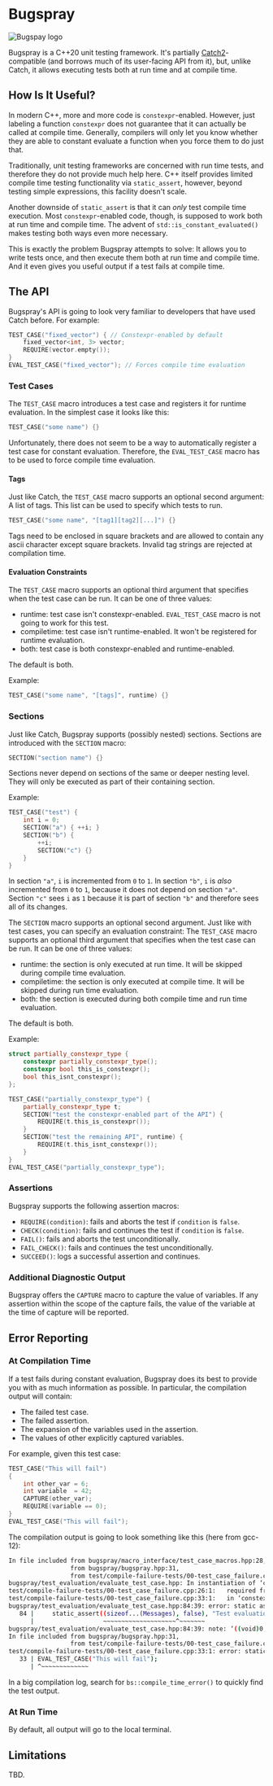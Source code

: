 # Bugspray

![Bugspay logo](https://jan.fam-moe.de/bugspray_512.jpg)

Bugspray is a C++20 unit testing framework. It's partially
[Catch2](https://github.com/catchorg/Catch2)-compatible
(and borrows much of its user-facing API from it), but,
unlike Catch, it allows executing tests both at run time
and at compile time.

## How Is It Useful?

In modern C++, more and more code is `constexpr`-enabled.
However, just labeling a function `constexpr` does not
guarantee that it can actually be called at compile time.
Generally, compilers will only let you know whether they
are able to constant evaluate a function when you force
them to do just that.

Traditionally, unit testing frameworks are concerned with
run time tests, and therefore they do not provide much
help here. C++ itself provides limited compile time
testing functionality via `static_assert`, however, beyond
testing simple expressions, this facility doesn't scale.

Another downside of `static_assert` is that it can _only_
test compile time execution. Most `constexpr`-enabled code,
though, is supposed to work both at run time and compile
time. The advent of `std::is_constant_evaluated()` makes
testing both ways even more necessary.

This is exactly the problem Bugspray attempts to solve:
It allows you to write tests once, and then execute them
both at run time and compile time. And it even gives you
useful output if a test fails at compile time.

## The API

Bugspray's API is going to look very familiar to developers
that have used Catch before. For example:

```c++
TEST_CASE("fixed_vector") { // Constexpr-enabled by default
    fixed_vector<int, 3> vector;
    REQUIRE(vector.empty());
}
EVAL_TEST_CASE("fixed_vector"); // Forces compile time evaluation
```

### Test Cases

The `TEST_CASE` macro introduces a test case and registers it
for runtime evaluation. In the simplest case it looks like
this:

```c++
TEST_CASE("some name") {}
```

Unfortunately, there does not seem to be a way to automatically
register a test case for constant evaluation. Therefore, the
`EVAL_TEST_CASE` macro has to be used to force compile time
evaluation.

#### Tags

Just like Catch, the `TEST_CASE` macro supports an optional
second argument: A list of tags. This list can be used to
specify which tests to run.

```c++
TEST_CASE("some name", "[tag1][tag2][...]") {}
```

Tags need to be enclosed in square brackets and are allowed
to contain any ascii character except square brackets. Invalid
tag strings are rejected at compilation time.

#### Evaluation Constraints

The `TEST_CASE` macro supports an optional third argument that
specifies when the test case can be run. It can be one of three
values:

- runtime: test case isn't constexpr-enabled. `EVAL_TEST_CASE`
  macro is not going to work for this test.
- compiletime: test case isn't runtime-enabled. It won't be
  registered for runtime evaluation.
- both: test case is both constexpr-enabled and runtime-enabled.

The default is both.

Example:

```c++
TEST_CASE("some name", "[tags]", runtime) {}
```

### Sections

Just like Catch, Bugspray supports (possibly nested) sections.
Sections are introduced with the `SECTION` macro:

```c++
SECTION("section name") {}
```

Sections never depend on sections of the same or deeper nesting
level. They will only be executed as part of their containing
section.

Example:

```c++
TEST_CASE("test") {
    int i = 0;
    SECTION("a") { ++i; }
    SECTION("b") {
        ++i;
        SECTION("c") {}
    }
}
```

In section `"a"`, `i` is incremented from `0` to `1`. In section
`"b"`, `i` is _also_ incremented from `0` to `1`, because it does
not depend on section `"a"`. Section `"c"` sees `i` as `1` because
it is part of section `"b"` and therefore sees all of its changes.

The `SECTION` macro supports an optional second argument. Just
like with test cases, you can specify an evaluation constraint:
The `TEST_CASE` macro supports an optional third argument that
specifies when the test case can be run. It can be one of three
values:

- runtime: the section is only executed at run time. It will be
  skipped during compile time evaluation.
- compiletime: the section is only executed at compile time. It
  will be skipped during run time evaluation.
- both: the section is executed during both compile time and
  run time evaluation.

The default is both.

Example:

```c++
struct partially_constexpr_type {
    constexpr partially_constexpr_type();
    constexpr bool this_is_constexpr();
    bool this_isnt_constexpr();
};

TEST_CASE("partially_constexpr_type") {
    partially_constexpr_type t;
    SECTION("test the constexpr-enabled part of the API") {
        REQUIRE(t.this_is_constexpr());
    }
    SECTION("test the remaining API", runtime) {
        REQUIRE(t.this_isnt_constexpr());
    }
}
EVAL_TEST_CASE("partially_constexpr_type");
```

### Assertions

Bugspray supports the following assertion macros:

- `REQUIRE(condition)`: fails and aborts the test if `condition`
  is `false`.
- `CHECK(condition)`: fails and continues the test if `condition`
  is `false`.
- `FAIL()`: fails and aborts the test unconditionally.
- `FAIL_CHECK()`: fails and continues the test unconditionally.
- `SUCCEED()`: logs a successful assertion and continues.

### Additional Diagnostic Output

Bugspray offers the `CAPTURE` macro to capture the value
of variables. If any assertion within the scope of the
capture fails, the value of the variable at the time of
capture will be reported.

## Error Reporting

### At Compilation Time

If a test fails during constant evaluation, Bugspray does
its best to provide you with as much information as possible.
In particular, the compilation output will contain:

- The failed test case.
- The failed assertion.
- The expansion of the variables used in the assertion.
- The values of other explicitly captured variables.

For example, given this test case:

```c++
TEST_CASE("This will fail")
{
    int other_var = 6;
    int variable  = 42;
    CAPTURE(other_var);
    REQUIRE(variable == 0);
}
EVAL_TEST_CASE("This will fail");
```

The compilation output is going to look something
like this (here from gcc-12):

```bash
In file included from bugspray/macro_interface/test_case_macros.hpp:28,
                 from bugspray/bugspray.hpp:31,
                 from test/compile-failure-tests/00-test_case_failure.cpp:24:
bugspray/test_evaluation/evaluate_test_case.hpp: In instantiation of ‘constexpr void bs::compile_time_error() [with structural_string<...auto...> ...Messages = {bs::structural_string<23>{"REQUIRE(variable == 0)"}, bs::structural_string<24>{"WITH EXPANSION: 42 == 0"}, bs::structural_string<13>{"other_var: 6"}}]’:
test/compile-failure-tests/00-test_case_failure.cpp:26:1:   required from here
test/compile-failure-tests/00-test_case_failure.cpp:33:1:   in ‘constexpr’ expansion of ‘bs::evaluate_compiletime_test<bs::structural_string<15>{"This will fail"}, 0>{}.bs::evaluate_compiletime_test<bs::structural_string<15>{"This will fail"}, 0>::operator()()’
bugspray/test_evaluation/evaluate_test_case.hpp:84:39: error: static assertion failed: Test evaluation failed.
   84 |     static_assert((sizeof...(Messages), false), "Test evaluation failed.");
      |                   ~~~~~~~~~~~~~~~~~~~~^~~~~~~~
bugspray/test_evaluation/evaluate_test_case.hpp:84:39: note: ‘((void)0, false)’ evaluates to false
In file included from bugspray/bugspray.hpp:31,
                 from test/compile-failure-tests/00-test_case_failure.cpp:24:
test/compile-failure-tests/00-test_case_failure.cpp:33:1: error: static assertion failed
   33 | EVAL_TEST_CASE("This will fail");
      | ^~~~~~~~~~~~~~
```

In a big compilation log, search for `bs::compile_time_error()`
to quickly find the test output.

### At Run Time

By default, all output will go to the local terminal.

## Limitations

TBD.